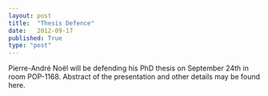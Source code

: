 ```yaml
---
layout: post
title:  "Thesis Defence"
date:   2012-09-17
published: True
type: "post"
---
```


Pierre-André Noël will be defending his PhD thesis on September 24th in room POP-1168. Abstract of the presentation and other details may be found here.


